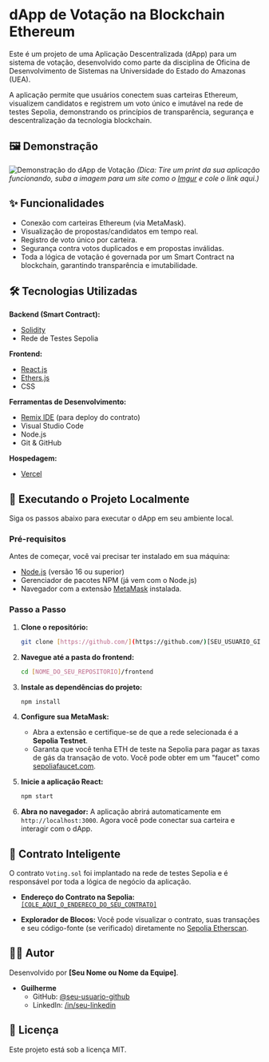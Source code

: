 # dApp de Votação na Blockchain Ethereum

Este é um projeto de uma Aplicação Descentralizada (dApp) para um sistema de votação, desenvolvido como parte da disciplina de Oficina de Desenvolvimento de Sistemas na Universidade do Estado do Amazonas (UEA).

A aplicação permite que usuários conectem suas carteiras Ethereum, visualizem candidatos e registrem um voto único e imutável na rede de testes Sepolia, demonstrando os princípios de transparência, segurança e descentralização da tecnologia blockchain.

## 🖼️ Demonstração

![Demonstração do dApp de Votação](https://i.imgur.com/link_da_sua_imagem_aqui.png)
*(Dica: Tire um print da sua aplicação funcionando, suba a imagem para um site como o [Imgur](https://imgur.com/upload) e cole o link aqui.)*

## ✨ Funcionalidades

* Conexão com carteiras Ethereum (via MetaMask).
* Visualização de propostas/candidatos em tempo real.
* Registro de voto único por carteira.
* Segurança contra votos duplicados e em propostas inválidas.
* Toda a lógica de votação é governada por um Smart Contract na blockchain, garantindo transparência e imutabilidade.

## 🛠️ Tecnologias Utilizadas

**Backend (Smart Contract):**
* [Solidity](https://soliditylang.org/)
* Rede de Testes Sepolia

**Frontend:**
* [React.js](https://reactjs.org/)
* [Ethers.js](https://ethers.io/)
* CSS

**Ferramentas de Desenvolvimento:**
* [Remix IDE](https://remix.ethereum.org/) (para deploy do contrato)
* Visual Studio Code
* Node.js
* Git & GitHub

**Hospedagem:**
* [Vercel](https://vercel.com/)

## 🚀 Executando o Projeto Localmente

Siga os passos abaixo para executar o dApp em seu ambiente local.

### Pré-requisitos

Antes de começar, você vai precisar ter instalado em sua máquina:
* [Node.js](https://nodejs.org/) (versão 16 ou superior)
* Gerenciador de pacotes NPM (já vem com o Node.js)
* Navegador com a extensão [MetaMask](https://metamask.io/) instalada.

### Passo a Passo

1.  **Clone o repositório:**
    ```bash
    git clone [https://github.com/](https://github.com/)[SEU_USUARIO_GITHUB]/[NOME_DO_SEU_REPOSITORIO].git
    ```

2.  **Navegue até a pasta do frontend:**
    ```bash
    cd [NOME_DO_SEU_REPOSITORIO]/frontend
    ```

3.  **Instale as dependências do projeto:**
    ```bash
    npm install
    ```

4.  **Configure sua MetaMask:**
    * Abra a extensão e certifique-se de que a rede selecionada é a **Sepolia Testnet**.
    * Garanta que você tenha ETH de teste na Sepolia para pagar as taxas de gás da transação de voto. Você pode obter em um "faucet" como [sepoliafaucet.com](https://sepoliafaucet.com/).

5.  **Inicie a aplicação React:**
    ```bash
    npm start
    ```

6.  **Abra no navegador:**
    A aplicação abrirá automaticamente em `http://localhost:3000`. Agora você pode conectar sua carteira e interagir com o dApp.

## 📄 Contrato Inteligente

O contrato `Voting.sol` foi implantado na rede de testes Sepolia e é responsável por toda a lógica de negócio da aplicação.

* **Endereço do Contrato na Sepolia:**
    [`[COLE_AQUI_O_ENDERECO_DO_SEU_CONTRATO]`](https://sepolia.etherscan.io/address/[COLE_AQUI_O_ENDERECO_DO_SEU_CONTRATO])

* **Explorador de Blocos:**
    Você pode visualizar o contrato, suas transações e seu código-fonte (se verificado) diretamente no [Sepolia Etherscan](https://sepolia.etherscan.io/).

## 👨‍💻 Autor

Desenvolvido por **[Seu Nome ou Nome da Equipe]**.

* **Guilherme**
    * GitHub: [@seu-usuario-github](https://github.com/[SEU_USUARIO_GITHUB])
    * LinkedIn: [/in/seu-linkedin](https://linkedin.com/in/[SEU_LINKEDIN])

## 📝 Licença

Este projeto está sob a licença MIT.